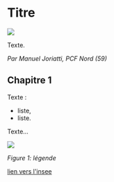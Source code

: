[//]: # (Title: titre de l'article)  
[//]: # (Author: Manuel Joriatti, La Riposte)  
[//]: # (Date: 19 avril 2020)

Titre
===

![](image.png)

Texte.

*Par Manuel Joriatti, PCF Nord (59)*

Chapitre 1
---

Texte :
- liste,
- liste.

Texte…

![](image1.png)

*Figure 1: légende*

[lien vers l'insee](https://www.insee.fr/)

